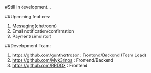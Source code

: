 #Still in development...

##Upcoming features:
1. Messaging(chatroom)
2. Email notification/confirmation
3. Payment(simulator)

##Development Team:
1. https://github.com/gunthertresor : Frontend/Backend (Team Lead)
2. https://github.com/Myk3rinos : Frontend/Backend
3. https://github.com/RRDOX : Frontend
